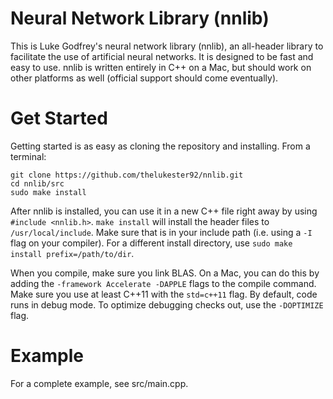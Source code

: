 # Neural Network Library (nnlib)

This is Luke Godfrey's neural network library (nnlib), an all-header library to facilitate the use of artificial neural networks.
It is designed to be fast and easy to use.
nnlib is written entirely in C++ on a Mac, but should work on other platforms as well (official support should come eventually).

# Get Started

Getting started is as easy as cloning the repository and installing. From a terminal:

	git clone https://github.com/thelukester92/nnlib.git
	cd nnlib/src
	sudo make install

After nnlib is installed, you can use it in a new C++ file right away by using `#include <nnlib.h>`.
`make install` will install the header files to `/usr/local/include`.
Make sure that is in your include path (i.e. using a `-I` flag on your compiler).
For a different install directory, use `sudo make install prefix=/path/to/dir`.

When you compile, make sure you link BLAS.
On a Mac, you can do this by adding the `-framework Accelerate -DAPPLE` flags to the compile command.
Make sure you use at least C++11 with the `std=c++11` flag.
By default, code runs in debug mode. To optimize debugging checks out, use the `-DOPTIMIZE` flag.

# Example

For a complete example, see src/main.cpp.
